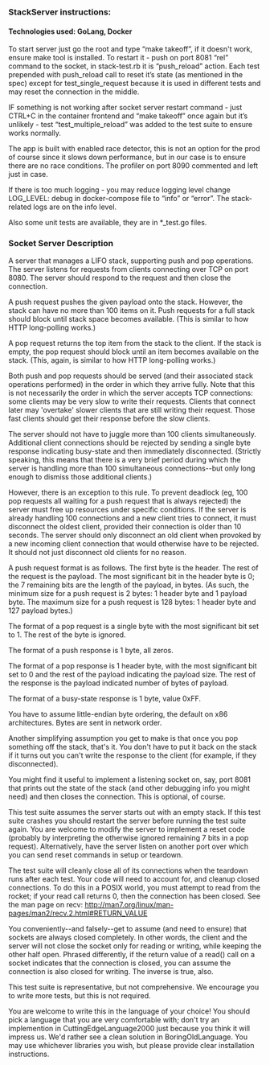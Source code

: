 ### StackServer instructions:

#### Technologies used: GoLang, Docker

To start server just go the root and type “make takeoff”, if it doesn't work, ensure make tool is installed.
To restart it - push on port 8081 “rel” command to the socket, in stack-test.rb it is “push_reload” action. Each test prepended with push_reload call to reset it’s state (as mentioned in the spec) except for test_single_request because it is used in different tests and may reset the connection in the middle. 

IF something is not working after socket server restart command - just CTRL+C in the container frontend and “make takeoff” once again but it’s unlikely - test “test_multiple_reload” was added to the test suite to ensure works normally.

The app is built with enabled race detector, this is not an option for the prod of course since it slows down performance, but in our case is to ensure there are no race conditions. The profiler on port 8090 commented and left just in case. 

If there is too much logging - you may reduce logging level change LOG_LEVEL: debug in docker-compose file to “info” or “error”. The stack-related logs are on the info level.

Also some unit tests are available, they are in *_test.go files. 


### Socket Server Description
A server that manages a LIFO stack, supporting push and pop
operations. The server listens for requests from clients connecting over TCP
on port 8080. The server should respond to the request and then close the
connection.

A push request pushes the given payload onto the stack. However, the stack
can have no more than 100 items on it. Push requests for a full stack should
block until stack space becomes available. (This is similar to how HTTP
long-polling works.)

A pop request returns the top item from the stack to the client. If the
stack is empty, the pop request should block until an item becomes available
on the stack. (This, again, is similar to how HTTP long-polling works.)

Both push and pop requests should be served (and their associated stack
operations performed) in the order in which they arrive fully. Note that
this is not necessarily the order in which the server accepts TCP
connections: some clients may be very slow to write their requests. Clients
that connect later may 'overtake' slower clients that are still writing
their request. Those fast clients should get their response before the slow
clients.

The server should not have to juggle more than 100 clients simultaneously.
Additional client connections should be rejected by sending a single byte
response indicating busy-state and then immediately disconnected. (Strictly
speaking, this means that there is a very brief period during which the
server is handling more than 100 simultaneous connections--but only long
enough to dismiss those additional clients.)

However, there is an exception to this rule. To prevent deadlock (eg, 100
pop requests all waiting for a push request that is always rejected) the
server must free up resources under specific conditions. If the server is
already handling 100 connections and a new client tries to connect, it must
disconnect the oldest client, provided their connection is older than 10
seconds. The server should only disconnect an old client when provoked by a
new incoming client connection that would otherwise have to be rejected. It
should not just disconnect old clients for no reason.

A push request format is as follows. The first byte is the header. The rest
of the request is the payload. The most significant bit in the header byte
is 0; the 7 remaining bits are the length of the payload, in bytes. (As
such, the minimum size for a push request is 2 bytes: 1 header byte and 1
payload byte. The maximum size for a push request is 128 bytes: 1 header
byte and 127 payload bytes.)

The format of a pop request is a single byte with the most significant bit
set to 1. The rest of the byte is ignored.

The format of a push response is 1 byte, all zeros.

The format of a pop response is 1 header byte, with the most significant bit
set to 0 and the rest of the payload indicating the payload size. The rest
of the response is the payload indicated number of bytes of payload.

The format of a busy-state response is 1 byte, value 0xFF.


You have to assume little-endian byte ordering, the default on x86
architectures. Bytes are sent in network order.



Another simplifying assumption you get to make is that once you pop
something off the stack, that's it. You don't have to put it back on the
stack if it turns out you can't write the response to the client (for
example, if they disconnected).

You might find it useful to implement a listening socket on, say, port 8081
that prints out the state of the stack (and other debugging info you might
need) and then closes the connection. This is optional, of course.

This test suite assumes the server starts out with an empty stack. If this
test suite crashes you should restart the server before running the test
suite again. You are welcome to modify the server to implement a reset code
(probably by interpreting the otherwise ignored remaining 7 bits in a pop
request). Alternatively, have the server listen on another port over which
you can send reset commands in setup or teardown.

The test suite will cleanly close all of its connections when the teardown
runs after each test. Your code will need to account for, and cleanup closed
connections. To do this in a POSIX world, you must attempt to read from the
rocket; if your read call returns 0, then the connection has been closed.
See the man page on recv:
http://man7.org/linux/man-pages/man2/recv.2.html#RETURN_VALUE

You conveniently--and falsely--get to assume (and need to ensure) that
sockets are always closed completely. In other words, the client and the
server will not close the socket only for reading or writing, while keeping
the other half open. Phrased differently, if the return value of a read()
call on a socket indicates that the connection is closed, you can assume the
connection is also closed for writing. The inverse is true, also.

This test suite is representative, but not comprehensive. We encourage you
to write more tests, but this is not required.

You are welcome to write this in the language of your choice! You should
pick a language that you are very comfortable with; don't try an implemention
in CuttingEdgeLanguage2000 just because you think it will impress us.
We'd rather see a clean solution in BoringOldLanguage. You may use whichever
libraries you wish, but please provide clear installation instructions.